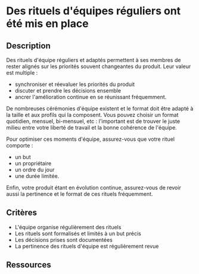 # Des rituels d'équipes réguliers ont été mis en place

## Description

Des rituels d'équipe réguliers et adaptés permettent à ses membres de
rester alignés sur les priorités souvent changeantes du produit. Leur
valeur est multiple :

- synchroniser et réevaluer les priorités du produit
- discuter et prendre les décisions ensemble
- ancrer l'amélioration continue en se réunissant fréquemment.

De nombreuses cérémonies d'équipe existent et le format doit être
adapté à la taille et aux profils qui la composent. Vous pouvez
choisir un format quotidien, mensuel, bi-mensuel, etc : l'important
est de trouver le juste milieu entre votre liberté de travail et la
bonne cohérence de l'équipe.

Pour optimiser ces moments d'équipe, assurez-vous que votre rituel
comporte :

- un but
- un propriétaire
- un ordre du jour
- une durée limitée.

Enfin, votre produit étant en évolution continue, assurez-vous de
revoir aussi la pertinence et le format de ces rituels fréquemment.

## Critères

- L'équipe organise régulièrement des rituels
- Les rituels sont formalisés et limités à un but précis
- Les décisions prises sont documentées
- La pertinence des rituels d'équipe est régulièrement revue

## Ressources
